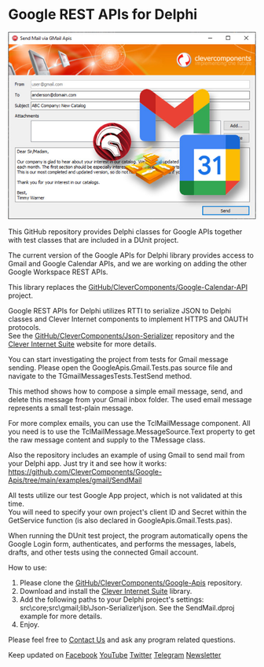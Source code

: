 # Google REST APIs for Delphi

![Screenshot](google-apis-rep.jpg)

This GitHub repository provides Delphi classes for Google APIs together with test classes that are included in a DUnit project.   

The current version of the Google APIs for Delphi library provides access to Gmail and Google Calendar APIs, and we are working on adding the other Google Workspace REST APIs.   

This library replaces the [GitHub/CleverComponents/Google-Calendar-API](https://github.com/CleverComponents/Google-Calendar-API) project.   

Google REST APIs for Delphi utilizes RTTI to serialize JSON to Delphi classes and Clever Internet components to implement HTTPS and OAUTH protocols.   
See the [GitHub/CleverComponents/Json-Serializer](https://github.com/CleverComponents/Json-Serializer) repository and the [Clever Internet Suite](https://www.clevercomponents.com/products/inetsuite/) website for more details.   

You can start investigating the project from tests for Gmail message sending. Please open the GoogleApis.Gmail.Tests.pas source file and navigate to the TGmailMessagesTests.TestSend method.   

This method shows how to compose a simple email message, send, and delete this message from your Gmail inbox folder. The used email message represents a small test-plain message.   

For more complex emails, you can use the TclMailMessage component. All you need is to use the TclMailMessage.MessageSource.Text property to get the raw message content and supply to the TMessage class.   

Also the repository includes an example of using Gmail to send mail from your Delphi app. Just try it and see how it works:   
https://github.com/CleverComponents/Google-Apis/tree/main/examples/gmail/SendMail

All tests utilize our test Google App project, which is not validated at this time.   
You will need to specify your own project's client ID and Secret within the GetService function (is also declared in GoogleApis.Gmail.Tests.pas).   

When running the DUnit test project, the program automatically opens the Google Login form, authenticates, and performs the messages, labels, drafts, and other tests using the connected Gmail account.   

How to use:   
1. Please clone the [GitHub/CleverComponents/Google-Apis](https://github.com/CleverComponents/Google-Apis) repository.
2. Download and install the [Clever Internet Suite](https://www.clevercomponents.com/downloads/inetsuite/suitedownload.asp) library.
3. Add the following paths to your Delphi project's settings: src\core;src\gmail;lib\Json-Serializer\json. See the SendMail.dproj example for more details.
4. Enjoy.

Please feel free to [Contact Us](https://www.clevercomponents.com/support/) and ask any program related questions.   

Keep updated on [Facebook](http://www.facebook.com/clevercomponents)   [YouTube](https://www.youtube.com/channel/UC9Si4WNQVSeXQMjdEJ8j1fg)   [Twitter](https://twitter.com/CleverComponent)   [Telegram](https://t.me/clevercomponents)   [Newsletter](https://www.clevercomponents.com/home/maillist.asp)   
